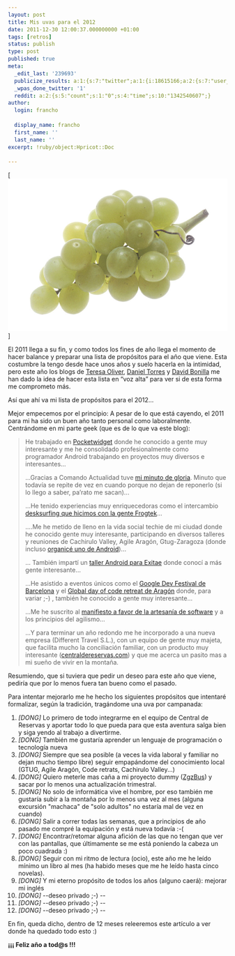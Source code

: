 ```yaml
---
layout: post
title: Mis uvas para el 2012
date: 2011-12-30 12:00:37.000000000 +01:00
tags: [retros]
status: publish
type: post
published: true
meta:
  _edit_last: '239693'
  publicize_results: a:1:{s:7:"twitter";a:1:{i:18615166;a:2:{s:7:"user_id";s:11:"francho_lab";s:7:"post_id";s:18:"152707161540136960";}}}
  _wpas_done_twitter: '1'
  reddit: a:2:{s:5:"count";s:1:"0";s:4:"time";s:10:"1342540607";}
author:
  login: francho

  display_name: francho
  first_name: ''
  last_name: ''
excerpt: !ruby/object:Hpricot::Doc
  
---
```

[![uvas](/assets/800px-greengrapes.jpg "800px-GreenGrapes")]

El 2011 llega a su fin, y como todos los fines de año llega el momento de hacer balance y preparar una lista de propósitos para el año que viene. Esta costumbre la tengo desde hace unos años y suelo hacerla en la intimidad, pero este año los blogs de [Teresa Oliver](http://www.teresaoliver.com/2011/12/23/bonillameme/), [Daniel Torres](http://www.torresburriel.com/weblog/2011/12/25/se-acaba-2011-resumen-del-ano-en-este-weblog/) y [David Bonilla](http://www.bonillaware.com/objetivos-2012) me han dado la idea de hacer esta lista en “voz alta” para ver si de esta forma me comprometo más.

Así que ahí va mi lista de propósitos para el 2012...

Mejor empecemos por el principio: A pesar de lo que está cayendo, el 2011 para mi ha sido un buen año tanto personal como laboralmente. Centrándome en mi parte geek (que es de lo que va este blog):

> He trabajado en [Pocketwidget](http://www.pocketwidget.com/) donde he conocido a gente muy interesante y me he consolidado profesionalmente como programador Android trabajando en proyectos muy diversos e interesantes...
>
> ...Gracias a Comando Actualidad tuve [mi minuto de gloria](/2011/03/02/programadores-de-aplicaciones-moviles-en-comando-actualidad-de-tve/). Minuto que todavía se repite de vez en cuando porque no dejan de reponerlo (si lo llego a saber, pa’rato me sacan)...
>
> ...He tenido experiencias muy enriquecedoras como el intercambio [desksurfing que hicimos con la gente Frogtek](/2011/07/26/una-de-desksurfing-tu-a-pocketwidget-y-yo-a-frogtek/)...
>
> ....Me he metido de lleno en la vida social techie de mi ciudad donde he conocido gente muy interesante, participando en diversos talleres y reuniones de Cachirulo Valley, Agile Aragón, Gtug-Zaragoza (donde incluso [organicé uno de Android](/2011/04/09/taller-de-android-en-zaragoza-gtug/))...
>
> ... También impartí un [taller Android para Exitae](/2011/07/17/zgzpolen-una-aplicacion-android-paso-a-paso/) donde conocí a más gente interesante...
>
> ...He asistido a eventos únicos como el [Google Dev Festival de Barcelona](/2011/11/09/en-el-google-devfest-2011/) y el [Global day of code retreat de Aragón](/2011/12/06/en-el-global-day-of-coderetreat-2011-gdcr11-aragon/) donde, para variar ;-) , también he conocido a gente muy interesante...
>
> ...Me he suscrito al [manifiesto a favor de la artesanía de software](http://manifesto.softwarecraftsmanship.org/) y a los principios del agilismo...
>
> ...Y para terminar un año redondo me he incorporado a una nueva empresa (Different Travel S.L.), con un equipo de gente muy majeta, que facilita mucho la conciliación familiar, con un producto muy interesante ([centraldereservas.com](http://www.centraldereservas.com)) y que me acerca un pasito mas a mi sueño de vivir en la montaña.

Resumiendo, que si tuviera que pedir un deseo para este año que viene, pediría que por lo menos fuera tan bueno como el pasado.

Para intentar mejorarlo me he hecho los siguientes propósitos que intentaré formalizar, según la tradición, tragándome una uva por campanada:

1.  _[DONG]_ Lo primero de todo integrarme en el equipo de Central de Reservas y aportar todo lo que pueda para que esta aventura salga bien y siga yendo al trabajo a divertirme.
2.  _[DONG]_ También me gustaría aprender un lenguaje de programación o tecnología nueva
3.  _[DONG]_ Siempre que sea posible (a veces la vida laboral y familiar no dejan mucho tiempo libre) seguir empapándome del conocimiento local (GTUG, Agile Aragón, Code retrats, Cachirulo Valley...)
4.  _[DONG]_ Quiero meterle mas caña a mi proyecto dummy ([ZgzBus](/zgzbus/)) y sacar por lo menos una actualización trimestral.
5.  _[DONG]_ No solo de informática vive el hombre, por eso también me gustaría subir a la montaña por lo menos una vez al mes (alguna excursión "machaca" de "solo adultos" no estaría mal de vez en cuando)
6.  _[DONG]_ Salir a correr todas las semanas, que a principios de año pasado me compré la equipación y está nueva todavía :-(
7.  _[DONG]_ Encontrar/retomar alguna afición de las que no tengan que ver con las pantallas, que últimamente se me está poniendo la cabeza un poco cuadrada :)
8.  _[DONG]_ Seguir con mi ritmo de lectura (ocio), este año me he leído mínimo un libro al mes (ha habido meses que me he leído hasta cinco novelas).
9.  _[DONG]_ Y mi eterno propósito de todos los años (alguno caerá): mejorar mi inglés
10.  _[DONG]_ --deseo privado ;-) --
11.  _[DONG]_ --deseo privado ;-) --
12.  _[DONG]_ --deseo privado ;-) --

En fin, queda dicho, dentro de 12 meses releeremos este artículo a ver donde ha quedado todo esto :)

**¡¡¡ Feliz año a tod@s !!!**
